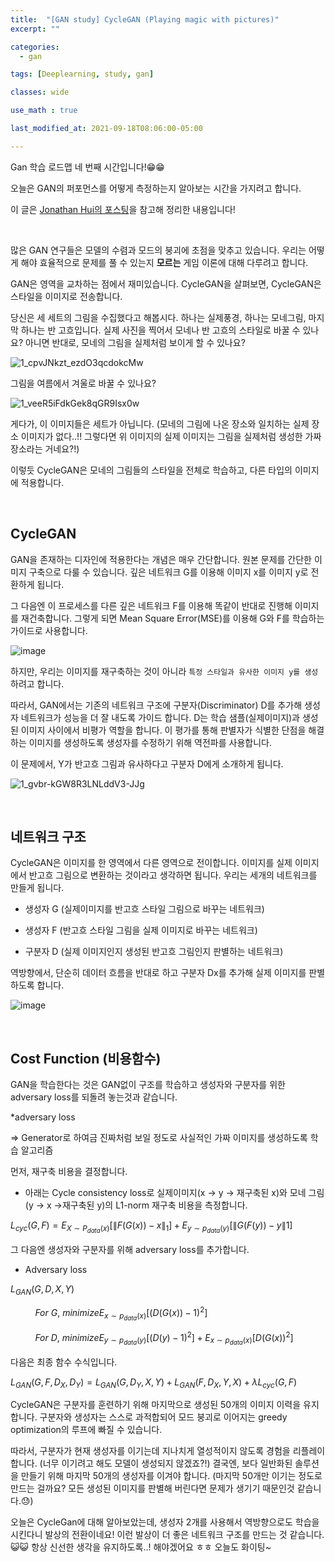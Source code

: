 ```yaml
---
title:  "[GAN study] CycleGAN (Playing magic with pictures)"
excerpt: ""

categories:
  - gan

tags: [Deeplearning, study, gan]

classes: wide

use_math : true

last_modified_at: 2021-09-18T08:06:00-05:00

---
```


Gan 학습 로드맵 네 번째 시간입니다!😁😁

오늘은 GAN의 퍼포먼스를 어떻게 측정하는지 알아보는 시간을 가지려고 합니다.

이 글은 [Jonathan Hui의 포스팅](https://jonathan-hui.medium.com/gan-cyclegan-6a50e7600d7)을 참고해 정리한 내용입니다!

<br>

많은 GAN 연구들은 모델의 수렴과 모드의 붕괴에 초점을 맞추고 있습니다. 우리는 어떻게 해야 효율적으로 문제를 풀 수 있는지 **모르는** 게임 이론에 대해 다루려고 합니다.

GAN은 영역을 교차하는 점에서 재미있습니다. CycleGAN을 살펴보면, CycleGAN은 스타일을 이미지로 전송합니다. 

당신은 세 세트의 그림을 수집했다고 해봅시다. 하나는 실제풍경, 하나는 모네그림, 마지막 하나는 반 고흐입니다. 
실제 사진을 찍어서 모네나 반 고흐의 스타일로 바꿀 수 있나요? 아니면 반대로, 모네의 그림을 실제처럼 보이게 할 수 있나요?


![1_cpvJNkzt_ezdO3qcdokcMw](https://user-images.githubusercontent.com/53431568/133789199-cee12a33-0020-4357-b51c-dffae05aacce.jpeg)

그림을 여름에서 겨울로 바꿀 수 있나요?

![1_veeR5iFdkGek8qGR9Isx0w](https://user-images.githubusercontent.com/53431568/133789861-bb3e245a-a3ca-439c-9c98-15a42141c799.jpeg)

게다가, 이 이미지들은 세트가 아닙니다. (모네의 그림에 나온 장소와 일치하는 실제 장소 이미지가 없다..!! 그렇다면 위 이미지의 실제 이미지는 그림을 실제처럼 생성한 가짜 장소라는 거네요?!)

이렇듯 CycleGAN은 모네의 그림들의 스타일을 전체로 학습하고, 다른 타입의 이미지에 적용합니다.

<br>

## CycleGAN

GAN을 존재하는 디자인에 적용한다는 개념은 매우 간단합니다. 원본 문제를 간단한 이미지 구축으로 다룰 수 있습니다. 깊은 네트워크 G를 이용해 이미지 x를 이미지 y로 전환하게 됩니다.

그 다음엔 이 프로세스를 다른 깊은 네트워크 F를 이용해 똑같이 반대로 진행해 이미지를 재건축합니다. 그렇게 되면 Mean Square Error(MSE)를 이용해 G와 F를 학습하는 가이드로 사용합니다.

![image](https://user-images.githubusercontent.com/53431568/133790785-c45014b5-c8ec-4c9b-a88e-218907b7ee73.png)


하지만, 우리는 이미지를 재구축하는 것이 아니라 `특정 스타일과 유사한 이미지 y를 생성`하려고 합니다. 

따라서, GAN에서는 기존의 네트워크 구조에 구분자(Discriminator) D를 추가해 생성자 네트워크가 성능을 더 잘 내도록 가이드 합니다. D는 학습 샘플(실제이미지)과 생성된 이미지 사이에서 비평가 역할을 합니다. 이 평가를 통해 판별자가 식별한 단점을 해결하는 이미지를 생성하도록 생성자를 수정하기 위해 역전파를 사용합니다.

이 문제에서, Y가 반고흐 그림과 유사하다고 구분자 D에게 소개하게 됩니다. 

![1_gvbr-kGW8R3LNLddV3-JJg](https://user-images.githubusercontent.com/53431568/133791717-45391b63-e323-4792-8454-171e7005fb54.jpeg)

<br>

## 네트워크 구조
CycleGAN은 이미지를 한 영역에서 다른 영역으로 전이합니다. 이미지를 실제 이미지에서 반고흐 그림으로 변환하는 것이라고 생각하면 됩니다. 우리는 세개의 네트워크를 만들게 됩니다.


- 생성자 G (실제이미지를 반고흐 스타일 그림으로 바꾸는 네트워크)

- 생성자 F (반고흐 스타일 그림을 실제 이미지로 바꾸는 네트워크)

- 구분자 D (실제 이미지인지 생성된 반고흐 그림인지 판별하는 네트워크)



역방향에서, 단순히 데이터 흐름을 반대로 하고 구분자 Dx를 추가해 실제 이미지를 판별하도록 합니다.

![image](https://user-images.githubusercontent.com/53431568/133792382-060f5ce1-16db-4f40-bee4-1c280b44f736.png)

<br>

## Cost Function (비용함수)
GAN을 학습한다는 것은 GAN없이 구조를 학습하고 생성자와 구분자를 위한 adversary loss를 되돌려 놓는것과 같습니다.


*adversary loss

=>  Generator로 하여금 진짜처럼 보일 정도로 사실적인 가짜 이미지를 생성하도록 학습 알고리즘 

먼저, 재구축 비용을 결정합니다.

- 아래는 Cycle consistency loss로 실제이미지(x → y → 재구축된 x)와 모네 그림(y → x →재구축된 y)의 L1-norm 재구축 비용을 측정합니다.


$L_{cyc}(G,F)= E_{X\sim P_{data}(x)} [ \| F(G(x))-x \|_1] + E_{y \sim p_{data}(y)}[ \| G(F(y))-y \| 1]$

그 다음엔 생성자와 구분자를 위해  adversary loss를 추가합니다.

- Adversary loss

$L_{GAN}(G,D,X,Y)$

&nbsp;&nbsp;&nbsp;&nbsp;&nbsp;&nbsp;&nbsp;&nbsp;&nbsp; $For ~G, ~minimize E_{x\sim p_{data}(x)}[(D(G(x))-1)^2]$

&nbsp;&nbsp;&nbsp;&nbsp;&nbsp;&nbsp;&nbsp;&nbsp;&nbsp; $For ~D, ~minimize E_{y\sim p_{data}(y)}[(D(y)-1)^2]+E_{x\sim p_{data}(x)}[D(G(x))^2]$

다음은 최종 함수 수식입니다.

$L_{GAN}(G,F,D_X,D_Y)=L_{GAN}(G,D_Y,X,Y)+L_{GAN}(F,D_X,Y,X)+\lambda L_{cyc}(G,F)$


CycleGAN은 구분자를 훈련하기 위해 마지막으로 생성된 50개의 이미지 이력을 유지합니다. 구분자와 생성자는 스스로 과적합되어 모드 붕괴로 이어지는 greedy optimization의 루프에 빠질 수 있습니다.

따라서, 구분자가 현재 생성자를 이기는데 지나치게 열성적이지 않도록 경험을 리플레이 합니다. (너무 이기려고 해도 모델이 생성되지 않겠죠?!) 결국엔, 보다 일반화된 솔루션을 만들기 위해 마지막 50개의 생성자를 이겨야 합니다. (마지막 50개만 이기는 정도로 만드는 걸까요? 모든 생성된 이미지를 판별해 버린다면 문제가 생기기 때문인것 같습니다.😓)

오늘은 CycleGan에 대해 알아보았는데, 생성자 2개를 사용해서 역방향으로도 학습을 시킨다니 발상의 전환이네요! 이런 발상이 더 좋은 네트워크 구조를 만드는 것 같습니다. 😺😺 항상 신선한 생각을 유지하도록..! 해야겠어요 ㅎㅎ 오늘도 화이팅~ 



